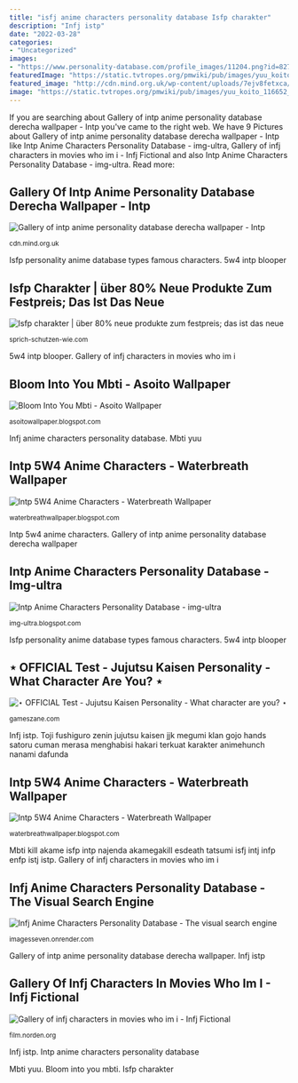 ```yaml
---
title: "isfj anime characters personality database Isfp charakter"
description: "Infj istp"
date: "2022-03-28"
categories:
- "Uncategorized"
images:
- "https://www.personality-database.com/profile_images/11204.png?id=82798"
featuredImage: "https://static.tvtropes.org/pmwiki/pub/images/yuu_koito_116652_0.jpg"
featured_image: "http://cdn.mind.org.uk/wp-content/uploads/7ejv8fetxca/intp-anime-personality-database-derecha-wallpaper.jpg?download=now"
image: "https://static.tvtropes.org/pmwiki/pub/images/yuu_koito_116652_0.jpg"
---
```


If you are searching about Gallery of intp anime personality database derecha wallpaper - Intp you've came to the right web. We have 9 Pictures about Gallery of intp anime personality database derecha wallpaper - Intp like Intp Anime Characters Personality Database - img-ultra, Gallery of infj characters in movies who im i - Infj Fictional and also Intp Anime Characters Personality Database - img-ultra. Read more:

## Gallery Of Intp Anime Personality Database Derecha Wallpaper - Intp

![Gallery of intp anime personality database derecha wallpaper - Intp](http://cdn.mind.org.uk/wp-content/uploads/7ejv8fetxca/intp-anime-personality-database-derecha-wallpaper.jpg?download=now "⋆ official test")

<small>cdn.mind.org.uk</small>

Isfp personality anime database types famous characters. 5w4 intp blooper

## Isfp Charakter | über 80% Neue Produkte Zum Festpreis; Das Ist Das Neue

![Isfp charakter | über 80% neue produkte zum festpreis; das ist das neue](https://sprich-schutzen-wie.com/fwws/8dHkn4b8tjhrpe-IhiNGGwHaFj.jpg "5w4 intp 9w1")

<small>sprich-schutzen-wie.com</small>

5w4 intp blooper. Gallery of infj characters in movies who im i

## Bloom Into You Mbti - Asoito Wallpaper

![Bloom Into You Mbti - Asoito Wallpaper](https://static.tvtropes.org/pmwiki/pub/images/yuu_koito_116652_0.jpg "Bloom into you mbti")

<small>asoitowallpaper.blogspot.com</small>

Infj anime characters personality database. Mbti yuu

## Intp 5W4 Anime Characters - Waterbreath Wallpaper

![Intp 5W4 Anime Characters - Waterbreath Wallpaper](https://pbs.twimg.com/media/Em5NfxfW4AEtNs4.jpg "Gallery of intp anime personality database derecha wallpaper")

<small>waterbreathwallpaper.blogspot.com</small>

Intp 5w4 anime characters. Gallery of intp anime personality database derecha wallpaper

## Intp Anime Characters Personality Database - Img-ultra

![Intp Anime Characters Personality Database - img-ultra](http://cdn115.picsart.com/215596680000202.jpg "Intp 5w4 anime characters")

<small>img-ultra.blogspot.com</small>

Isfp personality anime database types famous characters. 5w4 intp blooper

## ⋆ OFFICIAL Test - Jujutsu Kaisen Personality - What Character Are You? ⋆

![⋆ OFFICIAL Test - Jujutsu Kaisen Personality - What character are you? ⋆](https://gameszane.com/wp-content/uploads/2021/04/toji-fushiguro-600x670.png "Mbti kill akame isfp intp najenda akamegakill esdeath tatsumi isfj intj infp enfp istj istp")

<small>gameszane.com</small>

Infj istp. Toji fushiguro zenin jujutsu kaisen jjk megumi klan gojo hands satoru cuman merasa menghabisi hakari terkuat karakter animehunch nanami dafunda

## Intp 5W4 Anime Characters - Waterbreath Wallpaper

![Intp 5W4 Anime Characters - Waterbreath Wallpaper](https://preview.redd.it/j9buooxfcbg51.png?width=1188&amp;format=png&amp;auto=webp&amp;s=4a2acf17193cec15a43ee148eaae6503b480d5fc "⋆ official test")

<small>waterbreathwallpaper.blogspot.com</small>

Mbti kill akame isfp intp najenda akamegakill esdeath tatsumi isfj intj infp enfp istj istp. Gallery of infj characters in movies who im i

## Infj Anime Characters Personality Database - The Visual Search Engine

![Infj Anime Characters Personality Database - The visual search engine](https://www.personality-database.com/profile_images/11204.png?id=82798 "Toji fushiguro zenin jujutsu kaisen jjk megumi klan gojo hands satoru cuman merasa menghabisi hakari terkuat karakter animehunch nanami dafunda")

<small>imagesseven.onrender.com</small>

Gallery of intp anime personality database derecha wallpaper. Infj istp

## Gallery Of Infj Characters In Movies Who Im I - Infj Fictional

![Gallery of infj characters in movies who im i - Infj Fictional](http://film.norden.org/wp-content/uploads/wgpewabjagk/infj-characters-in-movies-who-im-i.jpg "Isfp personality anime database types famous characters")

<small>film.norden.org</small>

Infj istp. Intp anime characters personality database

Mbti yuu. Bloom into you mbti. Isfp charakter
